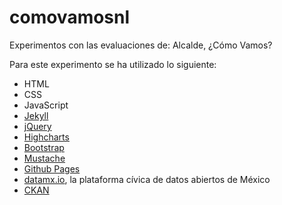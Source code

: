 comovamosnl
===========

Experimentos con las evaluaciones de: Alcalde, ¿Cómo Vamos?

Para este experimento se ha utilizado lo siguiente:

 * HTML
 * CSS
 * JavaScript
 * [Jekyll](http://jekyllrb.com/)
 * [jQuery](http://jquery.com)
 * [Highcharts](http://highcharts.com)
 * [Bootstrap](http://getbootstrap.com)
 * [Mustache](http://mustache.github.io/)
 * [Github Pages](https://pages.github.com/)
 * [datamx.io](http://datamx.io/dataset/evaluaciones-alcalde-como-vamos), la plataforma cívica de datos abiertos de México
 * [CKAN](http://ckan.org/)
